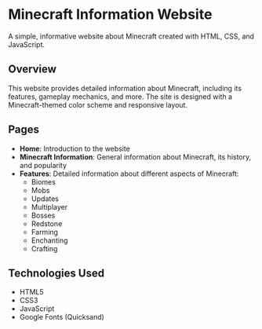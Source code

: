 # Minecraft Information Website
 
A simple, informative website about Minecraft created with HTML, CSS, and JavaScript.

## Overview

This website provides detailed information about Minecraft, including its features, gameplay mechanics, and more. The site is designed with a Minecraft-themed color scheme and responsive layout.

## Pages

- **Home**: Introduction to the website
- **Minecraft Information**: General information about Minecraft, its history, and popularity
- **Features**: Detailed information about different aspects of Minecraft:
  - Biomes
  - Mobs
  - Updates
  - Multiplayer
  - Bosses
  - Redstone
  - Farming
  - Enchanting
  - Crafting

## Technologies Used

- HTML5
- CSS3
- JavaScript
- Google Fonts (Quicksand)

